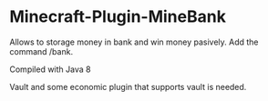 # Minecraft-Plugin-MineBank

Allows to storage money in bank and win money pasively. Add the command /bank.

Compiled with Java 8

Vault and some economic plugin that supports vault is needed.
